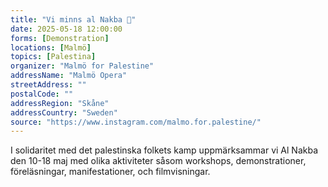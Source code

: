 ```yaml
---
title: "Vi minns al Nakba 🔑"
date: 2025-05-18 12:00:00
forms: [Demonstration]
locations: [Malmö]
topics: [Palestina]
organizer: "Malmö for Palestine"
addressName: "Malmö Opera"
streetAddress: ""
postalCode: ""
addressRegion: "Skåne"
addressCountry: "Sweden"
source: "https://www.instagram.com/malmo.for.palestine/"
---
```

I solidaritet med det palestinska folkets kamp uppmärksammar vi Al Nakba den 10-18 maj med olika aktiviteter såsom workshops, demonstrationer, föreläsningar, manifestationer, och filmvisningar.